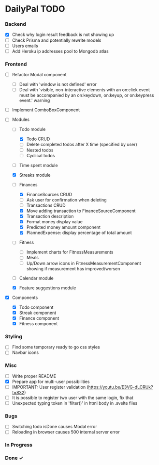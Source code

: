# DailyPal TODO

### Backend

- [X] Check why login result feedback is not showing up  
- [ ] Check Prisma and potentially rewrite models  
- [ ] Users emails
- [ ] Add Heroku ip addresses pool to Mongodb atlas

### Frontend
- [ ] Refactor Modal component
  - [ ] Deal with 'window is not defined' error
  - [ ] Deal with 'visible, non-interactive elements with an on:click event must be accompanied by an on:keydown, on:keyup, or on:keypress event.' warning  

- [ ] Implement ComboBoxComponent  

- [ ] Modules  

  - [ ] Todo module  
    - [X] Todo CRUD  
    - [ ] Delete completed todos after X time (specified by user)  
    - [ ] Nested todos 
    - [ ] Cyclical todos  

  - [ ] Time spent module  

  - [X] Streaks module

  - [ ] Finances  
    - [X] FinanceSources CRUD  
    - [ ] Ask user for confirmation when deleting  
    - [ ] Transactions CRUD  
    - [X] Move adding transaction to FinanceSourceComponent
    - [X] Transaction description
    - [X] Format money display value
    - [X] Predicted money amount component
    - [X] PlannedExpense: display percentage of total amount

  - [ ] Fitness  
    - [ ] Implement charts for FitnessMeasurements
    - [ ] Meals  
    - [ ] Up/Down arrow icons in FitnessMeasurementComponent showing if measurement has improved/worsen 

  - [ ]  Calendar module  
  
  - [X]  Feature suggestions module    

- [X] Components  
  - [X] Todo component  
  - [X] Streak component  
  - [X] Finance component  
  - [X] Fitness component  

### Styling

- [ ] Find some temporary ready to go css styles
- [ ] Navbar icons

### Misc

- [ ] Write proper README
- [X] Prepare app for multi-user possibilities
- [ ] IMPORTANT: User register validation (https://youtu.be/E3VG-dLCRUk?t=832)
- [ ] It is possible to register two user with the same login, fix that
- [ ] Unexpected typing token in 'filter()' in html body in .svelte files

### Bugs
- [ ] Switching todo isDone causes Modal error  
- [ ] Reloading in browser causes 500 internal server error  

### In Progress



### Done ✓
